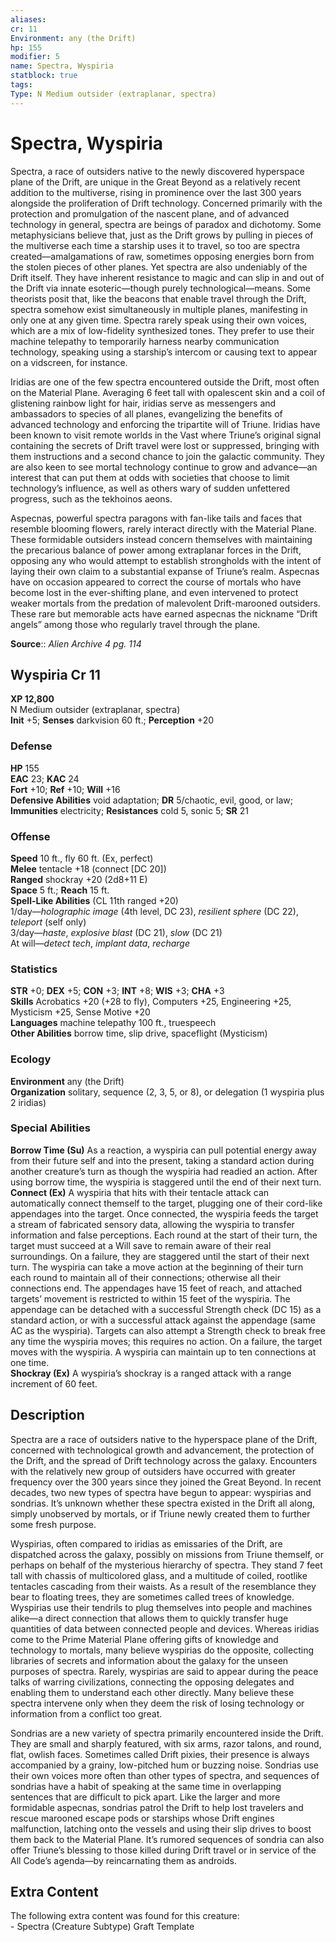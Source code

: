 ```yaml
---
aliases: 
cr: 11
Environment: any (the Drift)  
hp: 155
modifier: 5
name: Spectra, Wyspiria
statblock: true
tags: 
Type: N Medium outsider (extraplanar, spectra)  
---
```


# Spectra, Wyspiria

Spectra, a race of outsiders native to the newly discovered hyperspace plane of the Drift, are unique in the Great Beyond as a relatively recent addition to the multiverse, rising in prominence over the last 300 years alongside the proliferation of Drift technology. Concerned primarily with the protection and promulgation of the nascent plane, and of advanced technology in general, spectra are beings of paradox and dichotomy. Some metaphysicians believe that, just as the Drift grows by pulling in pieces of the multiverse each time a starship uses it to travel, so too are spectra created—amalgamations of raw, sometimes opposing energies born from the stolen pieces of other planes. Yet spectra are also undeniably of the Drift itself. They have inherent resistance to magic and can slip in and out of the Drift via innate esoteric—though purely technological—means. Some theorists posit that, like the beacons that enable travel through the Drift, spectra somehow exist simultaneously in multiple planes, manifesting in only one at any given time. Spectra rarely speak using their own voices, which are a mix of low-fidelity synthesized tones. They prefer to use their machine telepathy to temporarily harness nearby communication technology, speaking using a starship’s intercom or causing text to appear on a vidscreen, for instance.

Iridias are one of the few spectra encountered outside the Drift, most often on the Material Plane. Averaging 6 feet tall with opalescent skin and a coil of glistening rainbow light for hair, iridias serve as messengers and ambassadors to species of all planes, evangelizing the benefits of advanced technology and enforcing the tripartite will of Triune. Iridias have been known to visit remote worlds in the Vast where Triune’s original signal containing the secrets of Drift travel were lost or suppressed, bringing with them instructions and a second chance to join the galactic community. They are also keen to see mortal technology continue to grow and advance—an interest that can put them at odds with societies that choose to limit technology’s influence, as well as others wary of sudden unfettered progress, such as the tekhoinos aeons.

Aspecnas, powerful spectra paragons with fan-like tails and faces that resemble blooming flowers, rarely interact directly with the Material Plane. These formidable outsiders instead concern themselves with maintaining the precarious balance of power among extraplanar forces in the Drift, opposing any who would attempt to establish strongholds with the intent of laying their own claim to a substantial expanse of Triune’s realm. Aspecnas have on occasion appeared to correct the course of mortals who have become lost in the ever-shifting plane, and even intervened to protect weaker mortals from the predation of malevolent Drift-marooned outsiders. These rare but memorable acts have earned aspecnas the nickname “Drift angels” among those who regularly travel through the plane.

**Source**:: _Alien Archive 4 pg. 114_

## Wyspiria Cr 11

**XP 12,800**  
N Medium outsider (extraplanar, spectra)  
**Init** +5; **Senses** darkvision 60 ft.; **Perception** +20  

### Defense

**HP** 155  
**EAC** 23; **KAC** 24  
**Fort** +10; **Ref** +10; **Will** +16  
**Defensive Abilities** void adaptation; **DR** 5/chaotic, evil, good, or law; **Immunities** electricity; **Resistances** cold 5, sonic 5; **SR** 21  

### Offense

**Speed** 10 ft., fly 60 ft. (Ex, perfect)  
**Melee** tentacle +18 (connect \[DC 20\])  
**Ranged** shockray +20 (2d8+11 E)  
**Space** 5 ft.; **Reach** 15 ft.  
**Spell-Like Abilities** (CL 11th ranged +20)  
1/day—_holographic image_ (4th level, DC 23), _resilient sphere_ (DC 22), _teleport_ (self only)  
3/day—_haste_, _explosive blast_ (DC 21), _slow_ (DC 21)  
At will—_detect tech_, _implant data_, _recharge_

### Statistics

**STR** +0; **DEX** +5; **CON** +3; **INT** +8; **WIS** +3; **CHA** +3  
**Skills** Acrobatics +20 (+28 to fly), Computers +25, Engineering +25, Mysticism +25, Sense Motive +20  
**Languages** machine telepathy 100 ft., truespeech  
**Other Abilities** borrow time, slip drive, spaceflight (Mysticism)

### Ecology

**Environment** any (the Drift)  
**Organization** solitary, sequence (2, 3, 5, or 8), or delegation (1 wyspiria plus 2 iridias)

### Special Abilities

**Borrow Time (Su)** As a reaction, a wyspiria can pull potential energy away from their future self and into the present, taking a standard action during another creature’s turn as though the wyspiria had readied an action. After using borrow time, the wyspiria is staggered until the end of their next turn.  
**Connect (Ex)** A wyspiria that hits with their tentacle attack can automatically connect themself to the target, plugging one of their cord-like appendages into the target. Once connected, the wyspiria feeds the target a stream of fabricated sensory data, allowing the wyspiria to transfer information and false perceptions. Each round at the start of their turn, the target must succeed at a Will save to remain aware of their real surroundings. On a failure, they are staggered until the start of their next turn. The wyspiria can take a move action at the beginning of their turn each round to maintain all of their connections; otherwise all their connections end. The appendages have 15 feet of reach, and attached targets’ movement is restricted to within 15 feet of the wyspiria. The appendage can be detached with a successful Strength check (DC 15) as a standard action, or with a successful attack against the appendage (same AC as the wyspiria). Targets can also attempt a Strength check to break free any time the wyspiria moves; this requires no action. On a failure, the target moves with the wyspiria. A wyspiria can maintain up to ten connections at one time.  
**Shockray (Ex)** A wyspiria’s shockray is a ranged attack with a range increment of 60 feet.

## Description

Spectra are a race of outsiders native to the hyperspace plane of the Drift, concerned with technological growth and advancement, the protection of the Drift, and the spread of Drift technology across the galaxy. Encounters with the relatively new group of outsiders have occurred with greater frequency over the 300 years since they joined the Great Beyond. In recent decades, two new types of spectra have begun to appear: wyspirias and sondrias. It’s unknown whether these spectra existed in the Drift all along, simply unobserved by mortals, or if Triune newly created them to further some fresh purpose.

Wyspirias, often compared to iridias as emissaries of the Drift, are dispatched across the galaxy, possibly on missions from Triune themself, or perhaps on behalf of the mysterious hierarchy of spectra. They stand 7 feet tall with chassis of multicolored glass, and a multitude of coiled, rootlike tentacles cascading from their waists. As a result of the resemblance they bear to floating trees, they are sometimes called trees of knowledge. Wyspirias use their tendrils to plug themselves into people and machines alike—a direct connection that allows them to quickly transfer huge quantities of data between connected people and devices. Whereas iridias come to the Prime Material Plane offering gifts of knowledge and technology to mortals, many believe wyspirias do the opposite, collecting libraries of secrets and information about the galaxy for the unseen purposes of spectra. Rarely, wyspirias are said to appear during the peace talks of warring civilizations, connecting the opposing delegates and enabling them to understand each other directly. Many believe these spectra intervene only when they deem the risk of losing technology or information from a conflict too great.

Sondrias are a new variety of spectra primarily encountered inside the Drift. They are small and sharply featured, with six arms, razor talons, and round, flat, owlish faces. Sometimes called Drift pixies, their presence is always accompanied by a grainy, low-pitched hum or buzzing noise. Sondrias use their own voices more often than other types of spectra, and sequences of sondrias have a habit of speaking at the same time in overlapping sentences that are difficult to pick apart. Like the larger and more formidable aspecnas, sondrias patrol the Drift to help lost travelers and rescue marooned escape pods or starships whose Drift engines malfunction, latching onto the vessels and using their slip drives to boost them back to the Material Plane. It’s rumored sequences of sondria can also offer Triune’s blessing to those killed during Drift travel or in service of the All Code’s agenda—by reincarnating them as androids.

## Extra Content

The following extra content was found for this creature:  
\- Spectra (Creature Subtype) Graft Template
